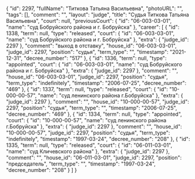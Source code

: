 {
    "id": 2297,
    "fullName": "Титкова Татьяна Васильевна",
    "photoURL": "",
    "tags": [],
    "comment": "",
    "layout": "judge",
    "title": "Судья Титкова Татьяна Васильевна",
    "court": null,
    "previousCourt": {
        "id": "06-003-03-01",
        "name": "суд Бобруйского района и г. Бобруйска"
    },
    "career": [
        {
            "id": 1338,
            "term": null,
            "type": "released",
            "court": {
                "id": "06-003-03-01",
                "name": "суд Бобруйского района и г. Бобруйска"
            },
            "extra": {
                "judge_id": 2297
            },
            "comment": "выход в отставку",
            "house_id": "06-003-03-01",
            "judge_id": 2297,
            "position": "судья",
            "term_type": "",
            "timestamp": "2021-12-31",
            "decree_number": "517"
        },
        {
            "id": 1336,
            "term": null,
            "type": "appointed",
            "court": {
                "id": "06-003-03-01",
                "name": "суд Бобруйского района и г. Бобруйска"
            },
            "extra": {
                "judge_id": 2297
            },
            "comment": "",
            "house_id": "06-003-03-01",
            "judge_id": 2297,
            "position": "судья",
            "term_type": "indefinitely",
            "timestamp": "2006-07-25",
            "decree_number": "469"
        },
        {
            "id": 1337,
            "term": null,
            "type": "released",
            "court": {
                "id": "10-000-00-57",
                "name": "суд ленинского района г.Бобруйска"
            },
            "extra": {
                "judge_id": 2297
            },
            "comment": "",
            "house_id": "10-000-00-57",
            "judge_id": 2297,
            "position": "судья",
            "term_type": "",
            "timestamp": "2006-07-25",
            "decree_number": "469"
        },
        {
            "id": 1334,
            "term": null,
            "type": "appointed",
            "court": {
                "id": "10-000-00-57",
                "name": "суд ленинского района г.Бобруйска"
            },
            "extra": {
                "judge_id": 2297
            },
            "comment": "",
            "house_id": "10-000-00-57",
            "judge_id": 2297,
            "position": "судья",
            "term_type": "indefinitely",
            "timestamp": "1997-03-24",
            "decree_number": "208"
        },
        {
            "id": 1335,
            "term": null,
            "type": "released",
            "court": {
                "id": "06-011-03-01",
                "name": "суд Кличевского района"
            },
            "extra": {
                "judge_id": 2297
            },
            "comment": "",
            "house_id": "06-011-03-01",
            "judge_id": 2297,
            "position": "председатель",
            "term_type": "",
            "timestamp": "1997-03-24",
            "decree_number": "208"
        }
    ]
}